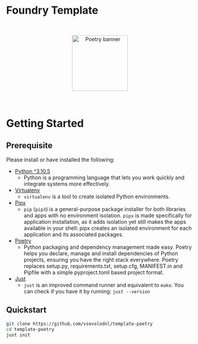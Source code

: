# Foundry Template

<br/>
<p align="center">
<img src="https://python-poetry.org/images/logo-origami.svg" width="150" alt="Poetry banner">
</a>
</p>
<br/>

# Getting Started

## Prerequisite

Please install or have installed the following:

-   [Python ^3.10.5](https://www.python.org/downloads/)
    -   Python is a programming language that lets you work quickly and integrate systems more effectively.
-   [Virtualenv](https://pypi.org/project/virtualenv/)
    -   `virtualenv` is a tool to create isolated Python environments.
-   [Pipx](https://pypi.org/project/pipx/)
    -   `pip` (`pip3`) is a general-purpose package installer for both libraries and apps with no environment isolation. `pipx` is made specifically for application installation, as it adds isolation yet still makes the apps available in your shell: pipx creates an isolated environment for each application and its associated packages.
-   [Poetry](https://python-poetry.org/docs/#installing-with-pipx)
    -   Python packaging and dependency management made easy. Poetry helps you declare, manage and install dependencies of Python projects, ensuring you have the right stack everywhere. Poetry replaces setup.py, requirements.txt, setup.cfg, MANIFEST.in and Pipfile with a simple pyproject.toml based project format.
-   [Just](https://github.com/casey/just#packages)
    -   `just` is an improved command runner and equivalent to `make`. You can check if you have it by running: `just --version`

## Quickstart

```bash
git clone https://github.com/vsevolodnl/template-poetry
cd template-poetry
just init
```
